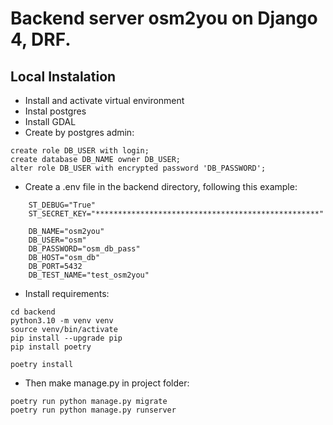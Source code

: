 # Backend server osm2you on Django 4, DRF.

## Local Instalation
- Install and activate virtual environment
- Instal postgres
- Install GDAL
- Create by postgres admin:

```
create role DB_USER with login;
create database DB_NAME owner DB_USER;
alter role DB_USER with encrypted password 'DB_PASSWORD';
```

- Create a .env file in the backend directory, following this example:
```
    ST_DEBUG="True"
    ST_SECRET_KEY="**************************************************"

    DB_NAME="osm2you"
    DB_USER="osm"
    DB_PASSWORD="osm_db_pass"
    DB_HOST="osm_db"
    DB_PORT=5432
    DB_TEST_NAME="test_osm2you"
```

- Install requirements:

```
cd backend
python3.10 -m venv venv
source venv/bin/activate
pip install --upgrade pip
pip install poetry

poetry install
```

- Then make  manage.py in project folder:
```
poetry run python manage.py migrate  
poetry run python manage.py runserver
```